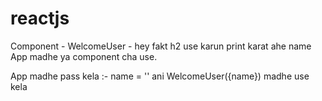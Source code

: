 # reactjs
Component - WelcomeUser - hey fakt h2 use karun print karat ahe name
App madhe ya component cha use.

App madhe pass kela :- name = ''
ani WelcomeUser({name}) madhe use kela 